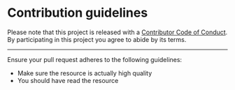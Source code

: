 # Contribution guidelines

Please note that this project is released with a [Contributor Code of Conduct](CODE-OF-CONDUCT.md). By participating in this
project you agree to abide by its terms.

---

Ensure your pull request adheres to the following guidelines:

- Make sure the resource is actually high quality
- You should have read the resource